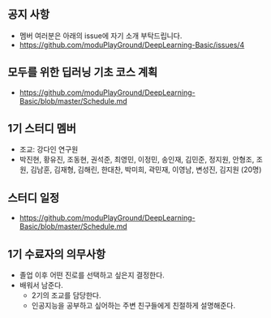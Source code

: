 

## 공지 사항
- 멤버 여러분은 아래의 issue에 자기 소개 부탁드립니다. 
- https://github.com/moduPlayGround/DeepLearning-Basic/issues/4


## 모두를 위한 딥러닝 기초 코스 계획
- https://github.com/moduPlayGround/DeepLearning-Basic/blob/master/Schedule.md 

## 1기 스터디 멤버
- 조교: 강다인 연구원
- 박진현, 황유진, 조동현, 권석준, 최영민, 이정민, 송인재, 김민준, 정지원, 안형조, 조원, 김남훈, 김재형, 김해린, 한대찬, 박미희, 곽민재, 이영남, 변성진, 김지원 (20명)

## 스터디 일정
- https://github.com/moduPlayGround/DeepLearning-Basic/blob/master/Schedule.md

## 1기 수료자의 의무사항
- 졸업 이후 어떤 진로를 선택하고 싶은지 결정한다.
- 배워서 남준다.
  - 2기의 조교를 담당한다.
  - 인공지능을 공부하고 싶어하는 주변 친구들에게 친절하게 설명해준다. 
